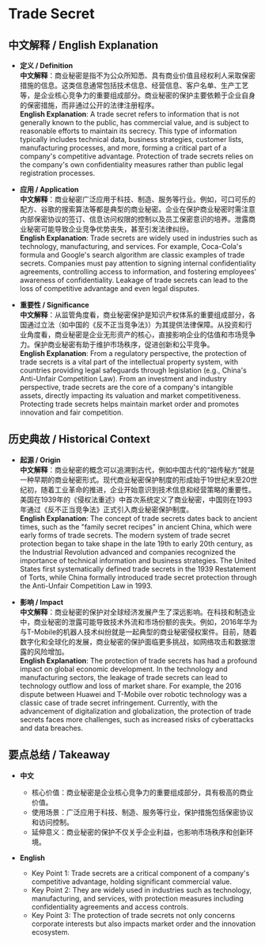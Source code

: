 # Trade Secret

## 中文解释 / English Explanation

* **定义 / Definition**  
  **中文解释**：商业秘密是指不为公众所知悉、具有商业价值且经权利人采取保密措施的信息。这类信息通常包括技术信息、经营信息、客户名单、生产工艺等，是企业核心竞争力的重要组成部分。商业秘密的保护主要依赖于企业自身的保密措施，而非通过公开的法律注册程序。  
  **English Explanation**: A trade secret refers to information that is not generally known to the public, has commercial value, and is subject to reasonable efforts to maintain its secrecy. This type of information typically includes technical data, business strategies, customer lists, manufacturing processes, and more, forming a critical part of a company's competitive advantage. Protection of trade secrets relies on the company's own confidentiality measures rather than public legal registration processes.

* **应用 / Application**  
  **中文解释**：商业秘密广泛应用于科技、制造、服务等行业。例如，可口可乐的配方、谷歌的搜索算法等都是典型的商业秘密。企业在保护商业秘密时需注意内部保密协议的签订、信息访问权限的控制以及员工保密意识的培养。泄露商业秘密可能导致企业竞争优势丧失，甚至引发法律纠纷。  
  **English Explanation**: Trade secrets are widely used in industries such as technology, manufacturing, and services. For example, Coca-Cola's formula and Google's search algorithm are classic examples of trade secrets. Companies must pay attention to signing internal confidentiality agreements, controlling access to information, and fostering employees' awareness of confidentiality. Leakage of trade secrets can lead to the loss of competitive advantage and even legal disputes.

* **重要性 / Significance**  
  **中文解释**：从监管角度看，商业秘密保护是知识产权体系的重要组成部分，各国通过立法（如中国的《反不正当竞争法》）为其提供法律保障。从投资和行业角度看，商业秘密是企业无形资产的核心，直接影响企业的估值和市场竞争力。保护商业秘密有助于维护市场秩序，促进创新和公平竞争。  
  **English Explanation**: From a regulatory perspective, the protection of trade secrets is a vital part of the intellectual property system, with countries providing legal safeguards through legislation (e.g., China's Anti-Unfair Competition Law). From an investment and industry perspective, trade secrets are the core of a company's intangible assets, directly impacting its valuation and market competitiveness. Protecting trade secrets helps maintain market order and promotes innovation and fair competition.

## 历史典故 / Historical Context

* **起源 / Origin**  
  **中文解释**：商业秘密的概念可以追溯到古代，例如中国古代的“祖传秘方”就是一种早期的商业秘密形式。现代商业秘密保护制度的形成始于19世纪末至20世纪初，随着工业革命的推进，企业开始意识到技术信息和经营策略的重要性。美国在1939年的《侵权法重述》中首次系统定义了商业秘密，中国则在1993年通过《反不正当竞争法》正式引入商业秘密保护制度。  
  **English Explanation**: The concept of trade secrets dates back to ancient times, such as the "family secret recipes" in ancient China, which were early forms of trade secrets. The modern system of trade secret protection began to take shape in the late 19th to early 20th century, as the Industrial Revolution advanced and companies recognized the importance of technical information and business strategies. The United States first systematically defined trade secrets in the 1939 Restatement of Torts, while China formally introduced trade secret protection through the Anti-Unfair Competition Law in 1993.

* **影响 / Impact**  
  **中文解释**：商业秘密的保护对全球经济发展产生了深远影响。在科技和制造业中，商业秘密的泄露可能导致技术外流和市场份额的丧失。例如，2016年华为与T-Mobile的机器人技术纠纷就是一起典型的商业秘密侵权案件。目前，随着数字化和全球化的发展，商业秘密的保护面临更多挑战，如网络攻击和数据泄露的风险增加。  
  **English Explanation**: The protection of trade secrets has had a profound impact on global economic development. In the technology and manufacturing sectors, the leakage of trade secrets can lead to technology outflow and loss of market share. For example, the 2016 dispute between Huawei and T-Mobile over robotic technology was a classic case of trade secret infringement. Currently, with the advancement of digitalization and globalization, the protection of trade secrets faces more challenges, such as increased risks of cyberattacks and data breaches.

## 要点总结 / Takeaway

* **中文**  
  - 核心价值：商业秘密是企业核心竞争力的重要组成部分，具有极高的商业价值。  
  - 使用场景：广泛应用于科技、制造、服务等行业，保护措施包括保密协议和访问控制。  
  - 延伸意义：商业秘密的保护不仅关乎企业利益，也影响市场秩序和创新环境。  

* **English**  
  - Key Point 1: Trade secrets are a critical component of a company's competitive advantage, holding significant commercial value.  
  - Key Point 2: They are widely used in industries such as technology, manufacturing, and services, with protection measures including confidentiality agreements and access controls.  
  - Key Point 3: The protection of trade secrets not only concerns corporate interests but also impacts market order and the innovation ecosystem.